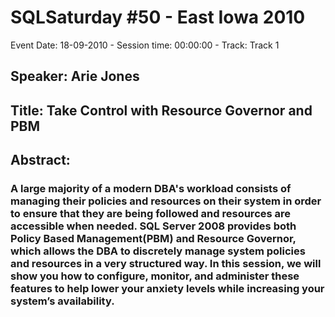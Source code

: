 # SQLSaturday #50 - East Iowa 2010
Event Date: 18-09-2010 - Session time: 00:00:00 - Track: Track 1
## Speaker: Arie Jones
## Title: Take Control with Resource Governor and PBM
## Abstract:
### A large majority of a modern DBA's workload consists of managing their policies and resources on their system in order to ensure that they are being followed and resources are accessible when needed. SQL Server 2008 provides both Policy Based Management(PBM) and Resource Governor, which allows the DBA to discretely manage system policies and resources in a very structured way. In this session, we will show you how to configure, monitor, and administer these features to help lower your anxiety levels while increasing your system’s availability.

